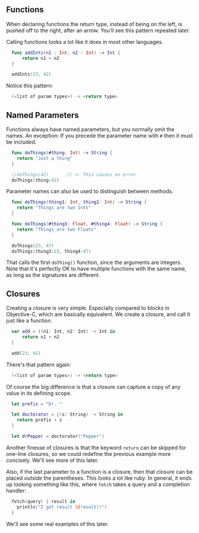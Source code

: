 Functions
-----

When declaring functions the return type, instead of being on the left, is pushed off to the right, after an arrow.
You’ll see this pattern repeated later.

Calling functions looks a lot like it does in most other languages.

~~~swift
  func addInts(n1 : Int, n2 : Int) -> Int {
      return n1 + n2
  }

  addInts(23, 42)
~~~
Notice this pattern:

~~~swift
  (<list of param types>) -> <return type>
~~~

Named Parameters
-----

Functions always have named parameters, but you normally omit the names.
An exception: If you precede the parameter name with `#` then it must be
included.

~~~swift
  func doThings(#thing: Int) -> String {
    return "Just a thing"
  }

  //doThings(42)       // <- This causes an error
  doThings(thing:42)
~~~

Parameter names can also be used to distinguish between methods.

~~~swift
  func doThings(thing1: Int, thing2: Int) -> String {
    return "Things are two Ints"
  }

  func doThings(#thing3: Float, #thing4: Float) -> String {
    return "Things are two Floats"
  }

  doThings(23, 47)
  doThings(thing3:23, thing4:47)
~~~

That calls the first `doThing()` function, since the arguments are integers.
Note that it's perfectly OK to have multiple functions with the same name, as
long as the signatures are different.

Closures
-----

Creating a closure is very simple. Especially compared to blocks in
Objective-C, which are basically equivalent.
We create a closure, and call it just like a function.

~~~swift
  var add = {(n1: Int, n2: Int) -> Int in
      return n1 + n2
  }

  add(23, 42)
~~~

There's that pattern again:

~~~swift
  (<list of param types>) -> <return type>
~~~

Of course the big difference is that a closure can capture a copy of any value
in its defining scope.

~~~swift
  let prefix = "Dr. "

  let doctorator = {(s: String) -> String in
    return prefix + s
  }

  let drPepper = doctorator("Pepper")
~~~

Another finesse of closures is that the keyword `return` can be skipped for
one-line closures, so we could redefine the previous example more concisely.
We'll see more of this later.

Also, if the last parameter to a function is a closure, then that closure can be
placed *outside* the parentheses. This looks a lot like ruby. In general, it
ends up looking something like this, where `fetch` takes a query and a
completion handler:

~~~swift
  fetch(query) { result in
    println("I got result \(result)!")
  }
~~~

We'll see some real examples of this later.
